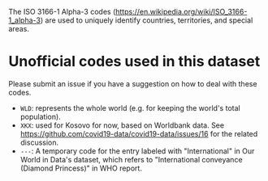 The ISO 3166-1 Alpha-3 codes (https://en.wikipedia.org/wiki/ISO_3166-1_alpha-3) are used to uniquely identify countries, territories, and special areas. 

# Unofficial codes used in this dataset

Please submit an issue if you have a suggestion on how to deal with these codes. 

- `WLD`: represents the whole world (e.g. for keeping the world's total population).
- `XKX`: used for Kosovo for now, based on Worldbank data. See https://github.com/covid19-data/covid19-data/issues/16 for the related discussion.
- `---`: A temporary code for the entry labeled with "International" in Our World in Data's dataset, which refers to "International conveyance (Diamond Princess)" in WHO report. 
